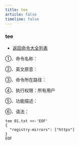```yaml
---
title: tee
article: false
timeline: false
---
```

### tee

- [返回命令大全列表](../command.md#文件管理)

①、命令名称：

②、英文原意：

③、命令所在路径：

④、执行权限：所有用户

⑤、功能描述：

⑥、语法：

```shell
tee 01.txt <<-'EOF'
{
  "registry-mirrors": ["https"]
}
EOF
```
